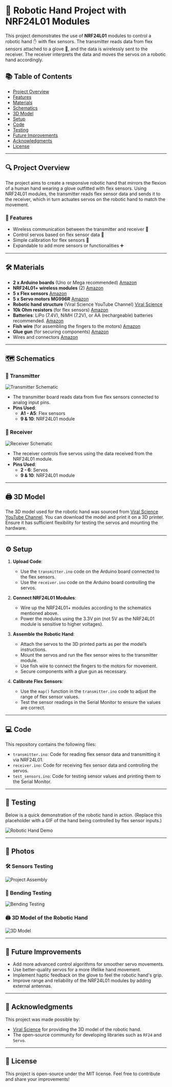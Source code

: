 # 🤖 Robotic Hand Project with NRF24L01 Modules

This project demonstrates the use of **NRF24L01** modules to control a robotic hand ✋ with flex sensors. The transmitter reads data from flex sensors attached to a glove 🧤, and the data is wirelessly sent to the receiver. The receiver interprets the data and moves the servos on a robotic hand accordingly.

## 📚 Table of Contents
- [Project Overview](#project-overview)
- [Features](#features)
- [Materials](#materials)
- [Schematics](#schematics)
- [3D Model](#3d-model)
- [Setup](#setup)
- [Code](#code)
- [Testing](#testing)
- [Future Improvements](#future-improvements)
- [Acknowledgments](#acknowledgments)
- [License](#license)

---

## 🔍 Project Overview

The project aims to create a responsive robotic hand that mirrors the flexion of a human hand wearing a glove outfitted with flex sensors. Using NRF24L01 modules, the transmitter reads flex sensor data and sends it to the receiver, which in turn actuates servos on the robotic hand to match the movement.

### 🌟 Features
- Wireless communication between the transmitter and receiver 📡
- Control servos based on flex sensor data 🔧
- Simple calibration for flex sensors 📏
- Expandable to add more sensors or functionalities ➕

---

## 🛠️ Materials

- **2 x Arduino boards** (Uno or Mega recommended) [Amazon](https://a.co/d/7hcBaU4)
- **NRF24L01+ wireless modules** (2) [Amazon](https://a.co/d/2pLEXYt)
- **5 x Flex sensors** [Amazon](https://a.co/d/0HHEU9b)
- **5 x Servo motors MG996R** [Amazon](https://a.co/d/9qywIPb)
- **Robotic hand structure** (Viral Science YouTube Channel) [Viral Science](3d__rh_priting)
- **10k Ohm resistors** (for flex sensors) [Amazon](https://a.co/d/1EXjHHf)
- **Batteries**: LiPo (7.4V), NiMH (7.2V), or AA (rechargeable) batteries recommended. [Amazon](https://a.co/d/2NYQ9gW)
- **Fish wire** (for assembling the fingers to the motors) [Amazon](https://a.co/d/iEQPEsA)
- **Glue gun** (for securing components) [Amazon](https://a.co/d/2u9a7ZK)
- Wires and connectors [Amazon](https://a.co/d/2u9a7ZK)

---

## 🗺️ Schematics

### 📡 Transmitter
![Transmitter Schematic](images/transmitter_schematic.png)
- The transmitter board reads data from five flex sensors connected to analog input pins.
- **Pins Used**:
  - **A1 - A5**: Flex sensors
  - **9 & 10**: NRF24L01 module

### 📡 Receiver
![Receiver Schematic](images/receiver_schematic.jpg)
- The receiver controls five servos using the data received from the NRF24L01 module.
- **Pins Used**:
  - **2 - 6**: Servos
  - **9 & 10**: NRF24L01 module

---

## 🖨️ 3D Model

The 3D model used for the robotic hand was sourced from [Viral Science YouTube Channel](https://www.viralsciencecreativity.com/post/arduino-flex-sensor-controlled-robot-hand). You can download the model and print it on a 3D printer. Ensure it has sufficient flexibility for testing the servos and mounting the hardware.

---

## ⚙️ Setup

1. **Upload Code**:
   - Use the `transmitter.ino` code on the Arduino board connected to the flex sensors.
   - Use the `receiver.ino` code on the Arduino board controlling the servos.

2. **Connect NRF24L01 Modules**:
   - Wire up the NRF24L01+ modules according to the schematics mentioned above.
   - Power the modules using the 3.3V pin (not 5V as the NRF24L01 module is sensitive to higher voltages).

3. **Assemble the Robotic Hand**:
   - Attach the servos to the 3D printed parts as per the model’s instructions.
   - Mount the servos and run the flex sensor wires to the transmitter module.
   - Use fish wire to connect the fingers to the motors for movement.
   - Secure components with a glue gun as necessary.

4. **Calibrate Flex Sensors**:
   - Use the `map()` function in the `transmitter.ino` code to adjust the range of flex sensor values.
   - Test the sensor readings in the Serial Monitor to ensure the values are correct.

---

## 💻 Code

This repository contains the following files:
- `transmitter.ino`: Code for reading flex sensor data and transmitting it via NRF24L01.
- `receiver.ino`: Code for receiving flex sensor data and controlling the servos.
- `test_sensors.ino`: Code for testing sensor values and printing them to the Serial Monitor.

---

## 🧪 Testing

Below is a quick demonstration of the robotic hand in action. (Replace this placeholder with a GIF of the hand being controlled by flex sensor inputs.)

![Robotic Hand Demo](images/robotic_hand_demo.gif)

---

## 📸 Photos

### 🛠️ Sensors Testing
![Project Assembly](images/sensors_testing.gif)

### 🧤 Bending Testing
![Bending Testing](images/bending_testing.gif)

### 🖨️ 3D Model of the Robotic Hand
![3D Model](images/3d_model.gif)

---

## 🚀 Future Improvements

- Add more advanced control algorithms for smoother servo movements.
- Use better-quality servos for a more lifelike hand movement.
- Implement haptic feedback on the glove to feel the robotic hand's grip.
- Improve range and reliability of the NRF24L01 modules by adding external antennas.

---

## 🙏 Acknowledgments

This project was made possible by:
- [Viral Science](https://www.viralsciencecreativity.com/post/arduino-flex-sensor-controlled-robot-hand) for providing the 3D model of the robotic hand.
- The open-source community for developing libraries such as `RF24` and `Servo`.

---

## 📄 License

This project is open-source under the MIT license. Feel free to contribute and share your improvements!
